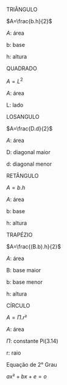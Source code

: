 TRIÂNGULO

$A=\frac{b.h}{2}$

$A$: área 

b: base

h: altura 

QUADRADO 

$A=L^{2}$

$A$: área 

L: lado


LOSANGULO

$A=\frac{D.d}{2}$

$A$: área 

D: diagonal maior

d: diagonal menor

RETÂNGULO 

$A=b.h$

$A$: área 

b: base

h: altura 

TRAPÉZIO 

$A=\frac{(B.b).h}{2}$

$A$: área 

B: base maior

b: base menor 

h: altura 

CÍRCULO 

$A=\Pi.r²$

$A$: área 

$\Pi$: constante Pi(3.14)

r: raio 


Equação de 2° Grau 

$ax²+bx+e=o$
